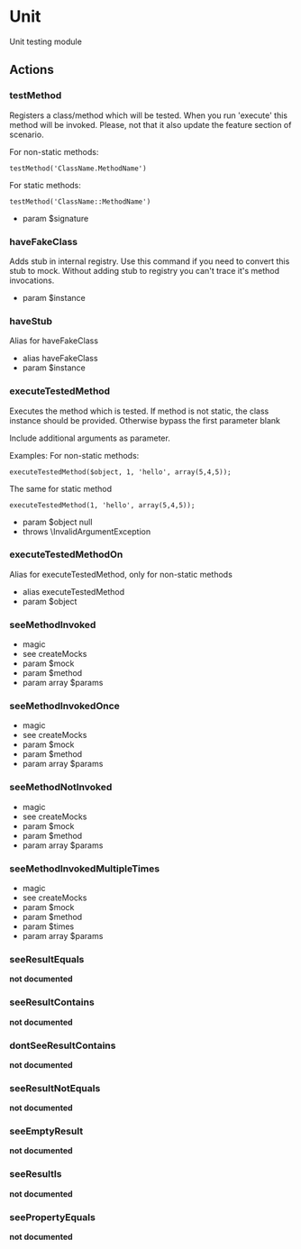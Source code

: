 # Unit

Unit testing module




## Actions


### testMethod


Registers a class/method which will be tested.
When you run 'execute' this method will be invoked.
Please, not that it also update the feature section of scenario.

For non-static methods:
````
testMethod('ClassName.MethodName')
````

For static methods:
````
testMethod('ClassName::MethodName')
````

 * param $signature

### haveFakeClass


Adds stub in internal registry.
Use this command if you need to convert this stub to mock.
Without adding stub to registry you can't trace it's method invocations.

 * param $instance

### haveStub


Alias for haveFakeClass

 * alias haveFakeClass
 * param $instance

### executeTestedMethod


Executes the method which is tested.
If method is not static, the class instance should be provided.
Otherwise bypass the first parameter blank

Include additional arguments as parameter.

Examples:
For non-static methods:
````
executeTestedMethod($object, 1, 'hello', array(5,4,5));
````

The same for static method
```
executeTestedMethod(1, 'hello', array(5,4,5));
```

 * param $object null
 * throws \InvalidArgumentException

### executeTestedMethodOn


Alias for executeTestedMethod, only for non-static methods

 * alias executeTestedMethod
 * param $object

### seeMethodInvoked




 * magic
 * see createMocks
 * param $mock
 * param $method
 * param array $params

### seeMethodInvokedOnce



 * magic
 * see createMocks
 * param $mock
 * param $method
 * param array $params

### seeMethodNotInvoked



 * magic
 * see createMocks
 * param $mock
 * param $method
 * param array $params

### seeMethodInvokedMultipleTimes



 * magic
 * see createMocks
 * param $mock
 * param $method
 * param $times
 * param array $params

### seeResultEquals

__not documented__

### seeResultContains

__not documented__

### dontSeeResultContains

__not documented__

### seeResultNotEquals

__not documented__

### seeEmptyResult

__not documented__

### seeResultIs

__not documented__

### seePropertyEquals

__not documented__
